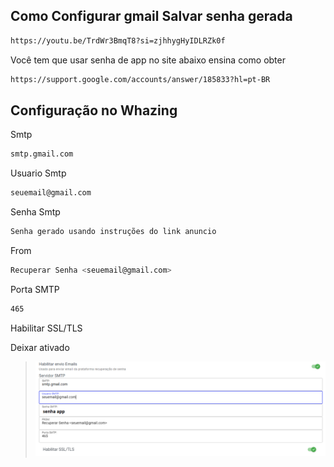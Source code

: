 ## Como Configurar gmail Salvar senha gerada
```bash
https://youtu.be/TrdWr3BmqT8?si=zjhhygHyIDLRZk0f
```
Você tem que usar senha de app no site abaixo ensina como obter

```bash
https://support.google.com/accounts/answer/185833?hl=pt-BR
```

## Configuração no Whazing
Smtp

```bash
smtp.gmail.com
```

Usuario Smtp

```bash
seuemail@gmail.com
```

Senha Smtp

```bash
Senha gerado usando instruções do link anuncio
```

From

```bash
Recuperar Senha <seuemail@gmail.com>
```

Porta SMTP

```bash
465
```

Habilitar SSL/TLS

Deixar ativado


>![print](email.png)
